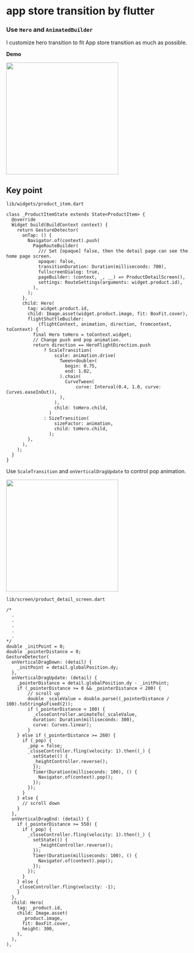 # app store transition by flutter


### Use ``Hero`` and ``AnimatedBuilder`` 

I customize hero transition to fit App store transition as much as possible. 

**Demo**

<img src="https://i.imgur.com/2WYn6TX.gif" alt="" width="300" >


## Key point




`lib/widgets/product_item.dart`
```
class _ProductItemState extends State<ProductItem> {
  @override
  Widget build(BuildContext context) {
    return GestureDetector(
      onTap: () {
        Navigator.of(context).push(
          PageRouteBuilder(
            /// Set [opaque] false, then the detail page can see the home page screen.
            opaque: false,
            transitionDuration: Duration(milliseconds: 700),
            fullscreenDialog: true,
            pageBuilder: (context, _, __) => ProductDetailScreen(),
            settings: RouteSettings(arguments: widget.product.id),
          ),
        );
      },
      child: Hero(
        tag: widget.product.id,
        child: Image.asset(widget.product.image, fit: BoxFit.cover),
        flightShuttleBuilder:
            (flightContext, animation, direction, fromcontext, toContext) {
          final Hero toHero = toContext.widget;
          // Change push and pop animation.
          return direction == HeroFlightDirection.push
              ? ScaleTransition(
                  scale: animation.drive(
                    Tween<double>(
                      begin: 0.75,
                      end: 1.02,
                    ).chain(
                      CurveTween(
                          curve: Interval(0.4, 1.0, curve: Curves.easeInOut)),
                    ),
                  ),
                  child: toHero.child,
                )
              : SizeTransition(
                  sizeFactor: animation,
                  child: toHero.child,
                );
        },
      ),
    );
  }
}
```


Use ``ScaleTransition`` and  ``onVerticalDragUpdate`` to control pop animation.




<img src="https://user-images.githubusercontent.com/18310281/87618224-ed8ae980-c74b-11ea-886c-19927612dab7.PNG" alt="" width="300" >



``lib/screen/product_detail_screen.dart``
```
/*
  .
  .
  .
  .
  .
*/
double _initPoint = 0;
double _pointerDistance = 0;
GestureDetector(
  onVerticalDragDown: (detail) {
    _initPoint = detail.globalPosition.dy;
  },
  onVerticalDragUpdate: (detail) {
    _pointerDistance = detail.globalPosition.dy - _initPoint;
    if (_pointerDistance >= 0 && _pointerDistance < 200) {
        // scroll up
        double _scaleValue = double.parse((_pointerDistance / 100).toStringAsFixed(2));
        if (_pointerDistance < 100) {
          _closeController.animateTo(_scaleValue,
          duration: Duration(milliseconds: 300),
          curve: Curves.linear);
        }
    } else if (_pointerDistance >= 260) {
      if (_pop) {
        _pop = false;
        _closeController.fling(velocity: 1).then((_) {
          setState(() {
          _heightController.reverse();
          });
          Timer(Duration(milliseconds: 100), () {
            Navigator.of(context).pop();
          });
        });
      }
    } else {
      // scroll down
    }
  },
  onVerticalDragEnd: (detail) {
    if (_pointerDistance >= 550) {
      if (_pop) {
        _closeController.fling(velocity: 1).then((_) {
          setState(() {
            _heightController.reverse();
          });
          Timer(Duration(milliseconds: 100), () {
            Navigator.of(context).pop();
          });
        });
      }
    } else {
    _closeController.fling(velocity: -1);
    }
  },
  child: Hero(
    tag: _product.id,
    child: Image.asset(
      _product.image,
      fit: BoxFit.cover,
      height: 300,
    ),
  ),
),

```
